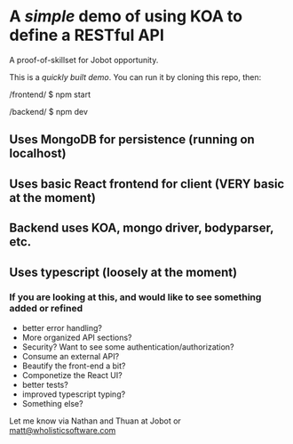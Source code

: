 # A *simple* demo of using KOA to define a RESTful API
A proof-of-skillset for Jobot opportunity.  

This is a *quickly built demo*.  You can run it by cloning this repo, then:

/frontend/ $ npm start

/backend/ $ npm dev


## Uses MongoDB for persistence (running on localhost)

## Uses basic React frontend for client (VERY basic at the moment)

## Backend uses KOA, mongo driver, bodyparser, etc.

## Uses typescript (loosely at the moment)

### If you are looking at this, and would like to see something added or refined 

* better error handling?  
* More organized API sections?
* Security?  Want to see some authentication/authorization?
* Consume an external API?
* Beautify the front-end a bit?
* Componetize the React UI?
* better tests?
* improved typescript typing?
* Something else?

Let me know via Nathan and Thuan at Jobot or matt@wholisticsoftware.com
